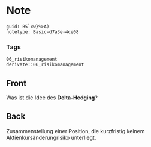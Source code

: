 # Note
```
guid: B5`xw}%>A)
notetype: Basic-d7a3e-4ce08
```

### Tags
```
06_risikomanagement
derivate::06_risikomanagement
```

## Front
Was ist die Idee des <b>Delta-Hedging</b>?

## Back
Zusammenstellung einer Position, die kurzfristig keinem Aktienkursänderungrisiko unterliegt.
